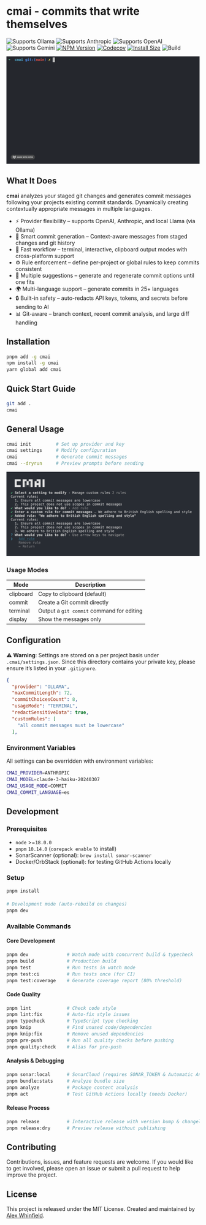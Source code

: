 # cmai - commits that write themselves

![Supports Ollama](https://img.shields.io/badge/⚡-ollama-f2f2f2)
![Supports Anthropic](https://img.shields.io/badge/⚡-anthropic-d87757)
![Supports OpenAI](https://img.shields.io/badge/⚡-openai-05a57e)
![Supports Gemini](https://img.shields.io/badge/⚡-gemini-8c8efe)
[![NPM Version](https://img.shields.io/npm/v/cmai?logo=npm&color=f11f7a)](https://www.npmjs.com/package/cmai)
[![Codecov](https://img.shields.io/codecov/c/github/alexwhin/cmai?logo=codecov&color=f11f7a)](https://codecov.io/gh/alexwhin/cmai)
[![Install Size](https://img.shields.io/badge/dynamic/json?url=https%3A%2F%2Fpackagephobia.com%2Fv2%2Fapi.json%3Fp%3Dcmai&query=$.install.pretty&label=size&color=2ea44f)](https://packagephobia.com/result?p=cmai)
![Build](https://img.shields.io/github/actions/workflow/status/alexwhin/cmai/pipeline.yml?branch=main&color=2ea44f)

![cmai terminal example](assets/demo.gif)

## What It Does

**cmai** analyzes your staged git changes and generates commit messages following your projects existing commit standards. Dynamically creating contextually appropriate messages in multiple languages.

- ⚡ Provider flexibility – supports OpenAI, Anthropic, and local Llama (via Ollama)
- 🧐 Smart commit generation – Context-aware messages from staged changes and git history
- 🏃 Fast workflow – terminal, interactive, clipboard output modes with cross-platform support
- ⚙️ Rule enforcement – define per-project or global rules to keep commits consistent
- 📝 Multiple suggestions – generate and regenerate commit options until one fits
- 🌍 Multi-language support – generate commits in 25+ languages
- 🔒 Built-in safety – auto-redacts API keys, tokens, and secrets before sending to AI
- 📊 Git-aware – branch context, recent commit analysis, and large diff handling

## Installation

```bash
pnpm add -g cmai
npm install -g cmai
yarn global add cmai
```

## Quick Start Guide

```bash
git add .
cmai
```

## General Usage

```bash
cmai init         # Set up provider and key
cmai settings     # Modify configuration
cmai              # Generate commit messages
cmai --dryrun     # Preview prompts before sending
```

![cmai settings example](assets/settings-rules.png)

### Usage Modes

| Mode      | Description                               |
| --------- | ----------------------------------------- |
| clipboard | Copy to clipboard (default)               |
| commit    | Create a Git commit directly              |
| terminal  | Output a `git commit` command for editing |
| display   | Show the messages only                    |

## Configuration

**⚠️ Warning**: Settings are stored on a per project basis under `.cmai/settings.json`. Since this directory contains your private key, please ensure it’s listed in your `.gitignore`.

```json
{
  "provider": "OLLAMA",
  "maxCommitLength": 72,
  "commitChoicesCount": 8,
  "usageMode": "TERMINAL",
  "redactSensitiveData": true,
  "customRules": [
    "all commit messages must be lowercase"
  ],
```

### Environment Variables

All settings can be overridden with environment variables:

```bash
CMAI_PROVIDER=ANTHROPIC
CMAI_MODEL=claude-3-haiku-20240307
CMAI_USAGE_MODE=COMMIT
CMAI_COMMIT_LANGUAGE=es
```

## Development

### Prerequisites

- `node` >=`18.0.0`
- `pnpm` `10.14.0` (`corepack enable` to install)
- SonarScanner (optional): `brew install sonar-scanner`
- Docker/OrbStack (optional): for testing GitHub Actions locally

### Setup

```bash
pnpm install

# Development mode (auto-rebuild on changes)
pnpm dev
```

### Available Commands

#### Core Development

```bash
pnpm dev              # Watch mode with concurrent build & typecheck
pnpm build            # Production build
pnpm test             # Run tests in watch mode
pnpm test:ci          # Run tests once (for CI)
pnpm test:coverage    # Generate coverage report (80% threshold)
```

#### Code Quality

```bash
pnpm lint             # Check code style
pnpm lint:fix         # Auto-fix style issues
pnpm typecheck        # TypeScript type checking
pnpm knip             # Find unused code/dependencies
pnpm knip:fix         # Remove unused dependencies
pnpm pre-push         # Run all quality checks before pushing
pnpm quality:check    # Alias for pre-push
```

#### Analysis & Debugging

```bash
pnpm sonar:local      # SonarCloud (requires SONAR_TOKEN & Automatic Analysis disabled)
pnpm bundle:stats     # Analyze bundle size
pnpm analyze          # Package content analysis
pnpm act              # Test GitHub Actions locally (needs Docker)
```

#### Release Process

```bash
pnpm release          # Interactive release with version bump & changelog
pnpm release:dry      # Preview release without publishing
```

## Contributing

Contributions, issues, and feature requests are welcome. If you would like to get involved, please open an issue or submit a pull request to help improve the project.

## License

This project is released under the MIT License.
Created and maintained by [Alex Whinfield](https://github.com/alexwhin).
